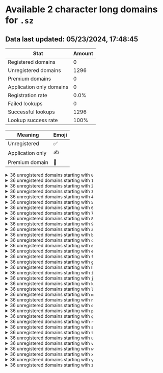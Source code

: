 # Available 2 character long domains for `.sz`

## Data last updated: 05/23/2024, 17:48:45

|Stat|Amount|
|--|--|
|Registered domains|0|
|Unregistered domains|1296|
|Premium domains|0|
|Application only domains|0|
|Registration rate|0.0%|
|Failed lookups|0|
|Successful lookups|1296|
|Lookup success rate|100%|


|Meaning|Emoji|
|--|--|
|Unregistered|:white_check_mark:|
|Application only|:writing_hand:|
|Premium domain|:gem:|

<details>
<summary>36 unregistered domains starting with <bold><code>0</code></bold></summary>

|Type|Domain|
|--|--|
|:white_check_mark:|`00.sz`|
|:white_check_mark:|`01.sz`|
|:white_check_mark:|`02.sz`|
|:white_check_mark:|`03.sz`|
|:white_check_mark:|`04.sz`|
|:white_check_mark:|`05.sz`|
|:white_check_mark:|`06.sz`|
|:white_check_mark:|`07.sz`|
|:white_check_mark:|`08.sz`|
|:white_check_mark:|`09.sz`|
|:white_check_mark:|`0a.sz`|
|:white_check_mark:|`0b.sz`|
|:white_check_mark:|`0c.sz`|
|:white_check_mark:|`0d.sz`|
|:white_check_mark:|`0e.sz`|
|:white_check_mark:|`0f.sz`|
|:white_check_mark:|`0g.sz`|
|:white_check_mark:|`0h.sz`|
|:white_check_mark:|`0i.sz`|
|:white_check_mark:|`0j.sz`|
|:white_check_mark:|`0k.sz`|
|:white_check_mark:|`0l.sz`|
|:white_check_mark:|`0m.sz`|
|:white_check_mark:|`0n.sz`|
|:white_check_mark:|`0o.sz`|
|:white_check_mark:|`0p.sz`|
|:white_check_mark:|`0q.sz`|
|:white_check_mark:|`0r.sz`|
|:white_check_mark:|`0s.sz`|
|:white_check_mark:|`0t.sz`|
|:white_check_mark:|`0u.sz`|
|:white_check_mark:|`0v.sz`|
|:white_check_mark:|`0w.sz`|
|:white_check_mark:|`0x.sz`|
|:white_check_mark:|`0y.sz`|
|:white_check_mark:|`0z.sz`|
</details>
<details>
<summary>36 unregistered domains starting with <bold><code>1</code></bold></summary>

|Type|Domain|
|--|--|
|:white_check_mark:|`10.sz`|
|:white_check_mark:|`11.sz`|
|:white_check_mark:|`12.sz`|
|:white_check_mark:|`13.sz`|
|:white_check_mark:|`14.sz`|
|:white_check_mark:|`15.sz`|
|:white_check_mark:|`16.sz`|
|:white_check_mark:|`17.sz`|
|:white_check_mark:|`18.sz`|
|:white_check_mark:|`19.sz`|
|:white_check_mark:|`1a.sz`|
|:white_check_mark:|`1b.sz`|
|:white_check_mark:|`1c.sz`|
|:white_check_mark:|`1d.sz`|
|:white_check_mark:|`1e.sz`|
|:white_check_mark:|`1f.sz`|
|:white_check_mark:|`1g.sz`|
|:white_check_mark:|`1h.sz`|
|:white_check_mark:|`1i.sz`|
|:white_check_mark:|`1j.sz`|
|:white_check_mark:|`1k.sz`|
|:white_check_mark:|`1l.sz`|
|:white_check_mark:|`1m.sz`|
|:white_check_mark:|`1n.sz`|
|:white_check_mark:|`1o.sz`|
|:white_check_mark:|`1p.sz`|
|:white_check_mark:|`1q.sz`|
|:white_check_mark:|`1r.sz`|
|:white_check_mark:|`1s.sz`|
|:white_check_mark:|`1t.sz`|
|:white_check_mark:|`1u.sz`|
|:white_check_mark:|`1v.sz`|
|:white_check_mark:|`1w.sz`|
|:white_check_mark:|`1x.sz`|
|:white_check_mark:|`1y.sz`|
|:white_check_mark:|`1z.sz`|
</details>
<details>
<summary>36 unregistered domains starting with <bold><code>2</code></bold></summary>

|Type|Domain|
|--|--|
|:white_check_mark:|`20.sz`|
|:white_check_mark:|`21.sz`|
|:white_check_mark:|`22.sz`|
|:white_check_mark:|`23.sz`|
|:white_check_mark:|`24.sz`|
|:white_check_mark:|`25.sz`|
|:white_check_mark:|`26.sz`|
|:white_check_mark:|`27.sz`|
|:white_check_mark:|`28.sz`|
|:white_check_mark:|`29.sz`|
|:white_check_mark:|`2a.sz`|
|:white_check_mark:|`2b.sz`|
|:white_check_mark:|`2c.sz`|
|:white_check_mark:|`2d.sz`|
|:white_check_mark:|`2e.sz`|
|:white_check_mark:|`2f.sz`|
|:white_check_mark:|`2g.sz`|
|:white_check_mark:|`2h.sz`|
|:white_check_mark:|`2i.sz`|
|:white_check_mark:|`2j.sz`|
|:white_check_mark:|`2k.sz`|
|:white_check_mark:|`2l.sz`|
|:white_check_mark:|`2m.sz`|
|:white_check_mark:|`2n.sz`|
|:white_check_mark:|`2o.sz`|
|:white_check_mark:|`2p.sz`|
|:white_check_mark:|`2q.sz`|
|:white_check_mark:|`2r.sz`|
|:white_check_mark:|`2s.sz`|
|:white_check_mark:|`2t.sz`|
|:white_check_mark:|`2u.sz`|
|:white_check_mark:|`2v.sz`|
|:white_check_mark:|`2w.sz`|
|:white_check_mark:|`2x.sz`|
|:white_check_mark:|`2y.sz`|
|:white_check_mark:|`2z.sz`|
</details>
<details>
<summary>36 unregistered domains starting with <bold><code>3</code></bold></summary>

|Type|Domain|
|--|--|
|:white_check_mark:|`30.sz`|
|:white_check_mark:|`31.sz`|
|:white_check_mark:|`32.sz`|
|:white_check_mark:|`33.sz`|
|:white_check_mark:|`34.sz`|
|:white_check_mark:|`35.sz`|
|:white_check_mark:|`36.sz`|
|:white_check_mark:|`37.sz`|
|:white_check_mark:|`38.sz`|
|:white_check_mark:|`39.sz`|
|:white_check_mark:|`3a.sz`|
|:white_check_mark:|`3b.sz`|
|:white_check_mark:|`3c.sz`|
|:white_check_mark:|`3d.sz`|
|:white_check_mark:|`3e.sz`|
|:white_check_mark:|`3f.sz`|
|:white_check_mark:|`3g.sz`|
|:white_check_mark:|`3h.sz`|
|:white_check_mark:|`3i.sz`|
|:white_check_mark:|`3j.sz`|
|:white_check_mark:|`3k.sz`|
|:white_check_mark:|`3l.sz`|
|:white_check_mark:|`3m.sz`|
|:white_check_mark:|`3n.sz`|
|:white_check_mark:|`3o.sz`|
|:white_check_mark:|`3p.sz`|
|:white_check_mark:|`3q.sz`|
|:white_check_mark:|`3r.sz`|
|:white_check_mark:|`3s.sz`|
|:white_check_mark:|`3t.sz`|
|:white_check_mark:|`3u.sz`|
|:white_check_mark:|`3v.sz`|
|:white_check_mark:|`3w.sz`|
|:white_check_mark:|`3x.sz`|
|:white_check_mark:|`3y.sz`|
|:white_check_mark:|`3z.sz`|
</details>
<details>
<summary>36 unregistered domains starting with <bold><code>4</code></bold></summary>

|Type|Domain|
|--|--|
|:white_check_mark:|`40.sz`|
|:white_check_mark:|`41.sz`|
|:white_check_mark:|`42.sz`|
|:white_check_mark:|`43.sz`|
|:white_check_mark:|`44.sz`|
|:white_check_mark:|`45.sz`|
|:white_check_mark:|`46.sz`|
|:white_check_mark:|`47.sz`|
|:white_check_mark:|`48.sz`|
|:white_check_mark:|`49.sz`|
|:white_check_mark:|`4a.sz`|
|:white_check_mark:|`4b.sz`|
|:white_check_mark:|`4c.sz`|
|:white_check_mark:|`4d.sz`|
|:white_check_mark:|`4e.sz`|
|:white_check_mark:|`4f.sz`|
|:white_check_mark:|`4g.sz`|
|:white_check_mark:|`4h.sz`|
|:white_check_mark:|`4i.sz`|
|:white_check_mark:|`4j.sz`|
|:white_check_mark:|`4k.sz`|
|:white_check_mark:|`4l.sz`|
|:white_check_mark:|`4m.sz`|
|:white_check_mark:|`4n.sz`|
|:white_check_mark:|`4o.sz`|
|:white_check_mark:|`4p.sz`|
|:white_check_mark:|`4q.sz`|
|:white_check_mark:|`4r.sz`|
|:white_check_mark:|`4s.sz`|
|:white_check_mark:|`4t.sz`|
|:white_check_mark:|`4u.sz`|
|:white_check_mark:|`4v.sz`|
|:white_check_mark:|`4w.sz`|
|:white_check_mark:|`4x.sz`|
|:white_check_mark:|`4y.sz`|
|:white_check_mark:|`4z.sz`|
</details>
<details>
<summary>36 unregistered domains starting with <bold><code>5</code></bold></summary>

|Type|Domain|
|--|--|
|:white_check_mark:|`50.sz`|
|:white_check_mark:|`51.sz`|
|:white_check_mark:|`52.sz`|
|:white_check_mark:|`53.sz`|
|:white_check_mark:|`54.sz`|
|:white_check_mark:|`55.sz`|
|:white_check_mark:|`56.sz`|
|:white_check_mark:|`57.sz`|
|:white_check_mark:|`58.sz`|
|:white_check_mark:|`59.sz`|
|:white_check_mark:|`5a.sz`|
|:white_check_mark:|`5b.sz`|
|:white_check_mark:|`5c.sz`|
|:white_check_mark:|`5d.sz`|
|:white_check_mark:|`5e.sz`|
|:white_check_mark:|`5f.sz`|
|:white_check_mark:|`5g.sz`|
|:white_check_mark:|`5h.sz`|
|:white_check_mark:|`5i.sz`|
|:white_check_mark:|`5j.sz`|
|:white_check_mark:|`5k.sz`|
|:white_check_mark:|`5l.sz`|
|:white_check_mark:|`5m.sz`|
|:white_check_mark:|`5n.sz`|
|:white_check_mark:|`5o.sz`|
|:white_check_mark:|`5p.sz`|
|:white_check_mark:|`5q.sz`|
|:white_check_mark:|`5r.sz`|
|:white_check_mark:|`5s.sz`|
|:white_check_mark:|`5t.sz`|
|:white_check_mark:|`5u.sz`|
|:white_check_mark:|`5v.sz`|
|:white_check_mark:|`5w.sz`|
|:white_check_mark:|`5x.sz`|
|:white_check_mark:|`5y.sz`|
|:white_check_mark:|`5z.sz`|
</details>
<details>
<summary>36 unregistered domains starting with <bold><code>6</code></bold></summary>

|Type|Domain|
|--|--|
|:white_check_mark:|`60.sz`|
|:white_check_mark:|`61.sz`|
|:white_check_mark:|`62.sz`|
|:white_check_mark:|`63.sz`|
|:white_check_mark:|`64.sz`|
|:white_check_mark:|`65.sz`|
|:white_check_mark:|`66.sz`|
|:white_check_mark:|`67.sz`|
|:white_check_mark:|`68.sz`|
|:white_check_mark:|`69.sz`|
|:white_check_mark:|`6a.sz`|
|:white_check_mark:|`6b.sz`|
|:white_check_mark:|`6c.sz`|
|:white_check_mark:|`6d.sz`|
|:white_check_mark:|`6e.sz`|
|:white_check_mark:|`6f.sz`|
|:white_check_mark:|`6g.sz`|
|:white_check_mark:|`6h.sz`|
|:white_check_mark:|`6i.sz`|
|:white_check_mark:|`6j.sz`|
|:white_check_mark:|`6k.sz`|
|:white_check_mark:|`6l.sz`|
|:white_check_mark:|`6m.sz`|
|:white_check_mark:|`6n.sz`|
|:white_check_mark:|`6o.sz`|
|:white_check_mark:|`6p.sz`|
|:white_check_mark:|`6q.sz`|
|:white_check_mark:|`6r.sz`|
|:white_check_mark:|`6s.sz`|
|:white_check_mark:|`6t.sz`|
|:white_check_mark:|`6u.sz`|
|:white_check_mark:|`6v.sz`|
|:white_check_mark:|`6w.sz`|
|:white_check_mark:|`6x.sz`|
|:white_check_mark:|`6y.sz`|
|:white_check_mark:|`6z.sz`|
</details>
<details>
<summary>36 unregistered domains starting with <bold><code>7</code></bold></summary>

|Type|Domain|
|--|--|
|:white_check_mark:|`70.sz`|
|:white_check_mark:|`71.sz`|
|:white_check_mark:|`72.sz`|
|:white_check_mark:|`73.sz`|
|:white_check_mark:|`74.sz`|
|:white_check_mark:|`75.sz`|
|:white_check_mark:|`76.sz`|
|:white_check_mark:|`77.sz`|
|:white_check_mark:|`78.sz`|
|:white_check_mark:|`79.sz`|
|:white_check_mark:|`7a.sz`|
|:white_check_mark:|`7b.sz`|
|:white_check_mark:|`7c.sz`|
|:white_check_mark:|`7d.sz`|
|:white_check_mark:|`7e.sz`|
|:white_check_mark:|`7f.sz`|
|:white_check_mark:|`7g.sz`|
|:white_check_mark:|`7h.sz`|
|:white_check_mark:|`7i.sz`|
|:white_check_mark:|`7j.sz`|
|:white_check_mark:|`7k.sz`|
|:white_check_mark:|`7l.sz`|
|:white_check_mark:|`7m.sz`|
|:white_check_mark:|`7n.sz`|
|:white_check_mark:|`7o.sz`|
|:white_check_mark:|`7p.sz`|
|:white_check_mark:|`7q.sz`|
|:white_check_mark:|`7r.sz`|
|:white_check_mark:|`7s.sz`|
|:white_check_mark:|`7t.sz`|
|:white_check_mark:|`7u.sz`|
|:white_check_mark:|`7v.sz`|
|:white_check_mark:|`7w.sz`|
|:white_check_mark:|`7x.sz`|
|:white_check_mark:|`7y.sz`|
|:white_check_mark:|`7z.sz`|
</details>
<details>
<summary>36 unregistered domains starting with <bold><code>8</code></bold></summary>

|Type|Domain|
|--|--|
|:white_check_mark:|`80.sz`|
|:white_check_mark:|`81.sz`|
|:white_check_mark:|`82.sz`|
|:white_check_mark:|`83.sz`|
|:white_check_mark:|`84.sz`|
|:white_check_mark:|`85.sz`|
|:white_check_mark:|`86.sz`|
|:white_check_mark:|`87.sz`|
|:white_check_mark:|`88.sz`|
|:white_check_mark:|`89.sz`|
|:white_check_mark:|`8a.sz`|
|:white_check_mark:|`8b.sz`|
|:white_check_mark:|`8c.sz`|
|:white_check_mark:|`8d.sz`|
|:white_check_mark:|`8e.sz`|
|:white_check_mark:|`8f.sz`|
|:white_check_mark:|`8g.sz`|
|:white_check_mark:|`8h.sz`|
|:white_check_mark:|`8i.sz`|
|:white_check_mark:|`8j.sz`|
|:white_check_mark:|`8k.sz`|
|:white_check_mark:|`8l.sz`|
|:white_check_mark:|`8m.sz`|
|:white_check_mark:|`8n.sz`|
|:white_check_mark:|`8o.sz`|
|:white_check_mark:|`8p.sz`|
|:white_check_mark:|`8q.sz`|
|:white_check_mark:|`8r.sz`|
|:white_check_mark:|`8s.sz`|
|:white_check_mark:|`8t.sz`|
|:white_check_mark:|`8u.sz`|
|:white_check_mark:|`8v.sz`|
|:white_check_mark:|`8w.sz`|
|:white_check_mark:|`8x.sz`|
|:white_check_mark:|`8y.sz`|
|:white_check_mark:|`8z.sz`|
</details>
<details>
<summary>36 unregistered domains starting with <bold><code>9</code></bold></summary>

|Type|Domain|
|--|--|
|:white_check_mark:|`90.sz`|
|:white_check_mark:|`91.sz`|
|:white_check_mark:|`92.sz`|
|:white_check_mark:|`93.sz`|
|:white_check_mark:|`94.sz`|
|:white_check_mark:|`95.sz`|
|:white_check_mark:|`96.sz`|
|:white_check_mark:|`97.sz`|
|:white_check_mark:|`98.sz`|
|:white_check_mark:|`99.sz`|
|:white_check_mark:|`9a.sz`|
|:white_check_mark:|`9b.sz`|
|:white_check_mark:|`9c.sz`|
|:white_check_mark:|`9d.sz`|
|:white_check_mark:|`9e.sz`|
|:white_check_mark:|`9f.sz`|
|:white_check_mark:|`9g.sz`|
|:white_check_mark:|`9h.sz`|
|:white_check_mark:|`9i.sz`|
|:white_check_mark:|`9j.sz`|
|:white_check_mark:|`9k.sz`|
|:white_check_mark:|`9l.sz`|
|:white_check_mark:|`9m.sz`|
|:white_check_mark:|`9n.sz`|
|:white_check_mark:|`9o.sz`|
|:white_check_mark:|`9p.sz`|
|:white_check_mark:|`9q.sz`|
|:white_check_mark:|`9r.sz`|
|:white_check_mark:|`9s.sz`|
|:white_check_mark:|`9t.sz`|
|:white_check_mark:|`9u.sz`|
|:white_check_mark:|`9v.sz`|
|:white_check_mark:|`9w.sz`|
|:white_check_mark:|`9x.sz`|
|:white_check_mark:|`9y.sz`|
|:white_check_mark:|`9z.sz`|
</details>
<details>
<summary>36 unregistered domains starting with <bold><code>a</code></bold></summary>

|Type|Domain|
|--|--|
|:white_check_mark:|`a0.sz`|
|:white_check_mark:|`a1.sz`|
|:white_check_mark:|`a2.sz`|
|:white_check_mark:|`a3.sz`|
|:white_check_mark:|`a4.sz`|
|:white_check_mark:|`a5.sz`|
|:white_check_mark:|`a6.sz`|
|:white_check_mark:|`a7.sz`|
|:white_check_mark:|`a8.sz`|
|:white_check_mark:|`a9.sz`|
|:white_check_mark:|`aa.sz`|
|:white_check_mark:|`ab.sz`|
|:white_check_mark:|`ac.sz`|
|:white_check_mark:|`ad.sz`|
|:white_check_mark:|`ae.sz`|
|:white_check_mark:|`af.sz`|
|:white_check_mark:|`ag.sz`|
|:white_check_mark:|`ah.sz`|
|:white_check_mark:|`ai.sz`|
|:white_check_mark:|`aj.sz`|
|:white_check_mark:|`ak.sz`|
|:white_check_mark:|`al.sz`|
|:white_check_mark:|`am.sz`|
|:white_check_mark:|`an.sz`|
|:white_check_mark:|`ao.sz`|
|:white_check_mark:|`ap.sz`|
|:white_check_mark:|`aq.sz`|
|:white_check_mark:|`ar.sz`|
|:white_check_mark:|`as.sz`|
|:white_check_mark:|`at.sz`|
|:white_check_mark:|`au.sz`|
|:white_check_mark:|`av.sz`|
|:white_check_mark:|`aw.sz`|
|:white_check_mark:|`ax.sz`|
|:white_check_mark:|`ay.sz`|
|:white_check_mark:|`az.sz`|
</details>
<details>
<summary>36 unregistered domains starting with <bold><code>b</code></bold></summary>

|Type|Domain|
|--|--|
|:white_check_mark:|`b0.sz`|
|:white_check_mark:|`b1.sz`|
|:white_check_mark:|`b2.sz`|
|:white_check_mark:|`b3.sz`|
|:white_check_mark:|`b4.sz`|
|:white_check_mark:|`b5.sz`|
|:white_check_mark:|`b6.sz`|
|:white_check_mark:|`b7.sz`|
|:white_check_mark:|`b8.sz`|
|:white_check_mark:|`b9.sz`|
|:white_check_mark:|`ba.sz`|
|:white_check_mark:|`bb.sz`|
|:white_check_mark:|`bc.sz`|
|:white_check_mark:|`bd.sz`|
|:white_check_mark:|`be.sz`|
|:white_check_mark:|`bf.sz`|
|:white_check_mark:|`bg.sz`|
|:white_check_mark:|`bh.sz`|
|:white_check_mark:|`bi.sz`|
|:white_check_mark:|`bj.sz`|
|:white_check_mark:|`bk.sz`|
|:white_check_mark:|`bl.sz`|
|:white_check_mark:|`bm.sz`|
|:white_check_mark:|`bn.sz`|
|:white_check_mark:|`bo.sz`|
|:white_check_mark:|`bp.sz`|
|:white_check_mark:|`bq.sz`|
|:white_check_mark:|`br.sz`|
|:white_check_mark:|`bs.sz`|
|:white_check_mark:|`bt.sz`|
|:white_check_mark:|`bu.sz`|
|:white_check_mark:|`bv.sz`|
|:white_check_mark:|`bw.sz`|
|:white_check_mark:|`bx.sz`|
|:white_check_mark:|`by.sz`|
|:white_check_mark:|`bz.sz`|
</details>
<details>
<summary>36 unregistered domains starting with <bold><code>c</code></bold></summary>

|Type|Domain|
|--|--|
|:white_check_mark:|`c0.sz`|
|:white_check_mark:|`c1.sz`|
|:white_check_mark:|`c2.sz`|
|:white_check_mark:|`c3.sz`|
|:white_check_mark:|`c4.sz`|
|:white_check_mark:|`c5.sz`|
|:white_check_mark:|`c6.sz`|
|:white_check_mark:|`c7.sz`|
|:white_check_mark:|`c8.sz`|
|:white_check_mark:|`c9.sz`|
|:white_check_mark:|`ca.sz`|
|:white_check_mark:|`cb.sz`|
|:white_check_mark:|`cc.sz`|
|:white_check_mark:|`cd.sz`|
|:white_check_mark:|`ce.sz`|
|:white_check_mark:|`cf.sz`|
|:white_check_mark:|`cg.sz`|
|:white_check_mark:|`ch.sz`|
|:white_check_mark:|`ci.sz`|
|:white_check_mark:|`cj.sz`|
|:white_check_mark:|`ck.sz`|
|:white_check_mark:|`cl.sz`|
|:white_check_mark:|`cm.sz`|
|:white_check_mark:|`cn.sz`|
|:white_check_mark:|`co.sz`|
|:white_check_mark:|`cp.sz`|
|:white_check_mark:|`cq.sz`|
|:white_check_mark:|`cr.sz`|
|:white_check_mark:|`cs.sz`|
|:white_check_mark:|`ct.sz`|
|:white_check_mark:|`cu.sz`|
|:white_check_mark:|`cv.sz`|
|:white_check_mark:|`cw.sz`|
|:white_check_mark:|`cx.sz`|
|:white_check_mark:|`cy.sz`|
|:white_check_mark:|`cz.sz`|
</details>
<details>
<summary>36 unregistered domains starting with <bold><code>d</code></bold></summary>

|Type|Domain|
|--|--|
|:white_check_mark:|`d0.sz`|
|:white_check_mark:|`d1.sz`|
|:white_check_mark:|`d2.sz`|
|:white_check_mark:|`d3.sz`|
|:white_check_mark:|`d4.sz`|
|:white_check_mark:|`d5.sz`|
|:white_check_mark:|`d6.sz`|
|:white_check_mark:|`d7.sz`|
|:white_check_mark:|`d8.sz`|
|:white_check_mark:|`d9.sz`|
|:white_check_mark:|`da.sz`|
|:white_check_mark:|`db.sz`|
|:white_check_mark:|`dc.sz`|
|:white_check_mark:|`dd.sz`|
|:white_check_mark:|`de.sz`|
|:white_check_mark:|`df.sz`|
|:white_check_mark:|`dg.sz`|
|:white_check_mark:|`dh.sz`|
|:white_check_mark:|`di.sz`|
|:white_check_mark:|`dj.sz`|
|:white_check_mark:|`dk.sz`|
|:white_check_mark:|`dl.sz`|
|:white_check_mark:|`dm.sz`|
|:white_check_mark:|`dn.sz`|
|:white_check_mark:|`do.sz`|
|:white_check_mark:|`dp.sz`|
|:white_check_mark:|`dq.sz`|
|:white_check_mark:|`dr.sz`|
|:white_check_mark:|`ds.sz`|
|:white_check_mark:|`dt.sz`|
|:white_check_mark:|`du.sz`|
|:white_check_mark:|`dv.sz`|
|:white_check_mark:|`dw.sz`|
|:white_check_mark:|`dx.sz`|
|:white_check_mark:|`dy.sz`|
|:white_check_mark:|`dz.sz`|
</details>
<details>
<summary>36 unregistered domains starting with <bold><code>e</code></bold></summary>

|Type|Domain|
|--|--|
|:white_check_mark:|`e0.sz`|
|:white_check_mark:|`e1.sz`|
|:white_check_mark:|`e2.sz`|
|:white_check_mark:|`e3.sz`|
|:white_check_mark:|`e4.sz`|
|:white_check_mark:|`e5.sz`|
|:white_check_mark:|`e6.sz`|
|:white_check_mark:|`e7.sz`|
|:white_check_mark:|`e8.sz`|
|:white_check_mark:|`e9.sz`|
|:white_check_mark:|`ea.sz`|
|:white_check_mark:|`eb.sz`|
|:white_check_mark:|`ec.sz`|
|:white_check_mark:|`ed.sz`|
|:white_check_mark:|`ee.sz`|
|:white_check_mark:|`ef.sz`|
|:white_check_mark:|`eg.sz`|
|:white_check_mark:|`eh.sz`|
|:white_check_mark:|`ei.sz`|
|:white_check_mark:|`ej.sz`|
|:white_check_mark:|`ek.sz`|
|:white_check_mark:|`el.sz`|
|:white_check_mark:|`em.sz`|
|:white_check_mark:|`en.sz`|
|:white_check_mark:|`eo.sz`|
|:white_check_mark:|`ep.sz`|
|:white_check_mark:|`eq.sz`|
|:white_check_mark:|`er.sz`|
|:white_check_mark:|`es.sz`|
|:white_check_mark:|`et.sz`|
|:white_check_mark:|`eu.sz`|
|:white_check_mark:|`ev.sz`|
|:white_check_mark:|`ew.sz`|
|:white_check_mark:|`ex.sz`|
|:white_check_mark:|`ey.sz`|
|:white_check_mark:|`ez.sz`|
</details>
<details>
<summary>36 unregistered domains starting with <bold><code>f</code></bold></summary>

|Type|Domain|
|--|--|
|:white_check_mark:|`f0.sz`|
|:white_check_mark:|`f1.sz`|
|:white_check_mark:|`f2.sz`|
|:white_check_mark:|`f3.sz`|
|:white_check_mark:|`f4.sz`|
|:white_check_mark:|`f5.sz`|
|:white_check_mark:|`f6.sz`|
|:white_check_mark:|`f7.sz`|
|:white_check_mark:|`f8.sz`|
|:white_check_mark:|`f9.sz`|
|:white_check_mark:|`fa.sz`|
|:white_check_mark:|`fb.sz`|
|:white_check_mark:|`fc.sz`|
|:white_check_mark:|`fd.sz`|
|:white_check_mark:|`fe.sz`|
|:white_check_mark:|`ff.sz`|
|:white_check_mark:|`fg.sz`|
|:white_check_mark:|`fh.sz`|
|:white_check_mark:|`fi.sz`|
|:white_check_mark:|`fj.sz`|
|:white_check_mark:|`fk.sz`|
|:white_check_mark:|`fl.sz`|
|:white_check_mark:|`fm.sz`|
|:white_check_mark:|`fn.sz`|
|:white_check_mark:|`fo.sz`|
|:white_check_mark:|`fp.sz`|
|:white_check_mark:|`fq.sz`|
|:white_check_mark:|`fr.sz`|
|:white_check_mark:|`fs.sz`|
|:white_check_mark:|`ft.sz`|
|:white_check_mark:|`fu.sz`|
|:white_check_mark:|`fv.sz`|
|:white_check_mark:|`fw.sz`|
|:white_check_mark:|`fx.sz`|
|:white_check_mark:|`fy.sz`|
|:white_check_mark:|`fz.sz`|
</details>
<details>
<summary>36 unregistered domains starting with <bold><code>g</code></bold></summary>

|Type|Domain|
|--|--|
|:white_check_mark:|`g0.sz`|
|:white_check_mark:|`g1.sz`|
|:white_check_mark:|`g2.sz`|
|:white_check_mark:|`g3.sz`|
|:white_check_mark:|`g4.sz`|
|:white_check_mark:|`g5.sz`|
|:white_check_mark:|`g6.sz`|
|:white_check_mark:|`g7.sz`|
|:white_check_mark:|`g8.sz`|
|:white_check_mark:|`g9.sz`|
|:white_check_mark:|`ga.sz`|
|:white_check_mark:|`gb.sz`|
|:white_check_mark:|`gc.sz`|
|:white_check_mark:|`gd.sz`|
|:white_check_mark:|`ge.sz`|
|:white_check_mark:|`gf.sz`|
|:white_check_mark:|`gg.sz`|
|:white_check_mark:|`gh.sz`|
|:white_check_mark:|`gi.sz`|
|:white_check_mark:|`gj.sz`|
|:white_check_mark:|`gk.sz`|
|:white_check_mark:|`gl.sz`|
|:white_check_mark:|`gm.sz`|
|:white_check_mark:|`gn.sz`|
|:white_check_mark:|`go.sz`|
|:white_check_mark:|`gp.sz`|
|:white_check_mark:|`gq.sz`|
|:white_check_mark:|`gr.sz`|
|:white_check_mark:|`gs.sz`|
|:white_check_mark:|`gt.sz`|
|:white_check_mark:|`gu.sz`|
|:white_check_mark:|`gv.sz`|
|:white_check_mark:|`gw.sz`|
|:white_check_mark:|`gx.sz`|
|:white_check_mark:|`gy.sz`|
|:white_check_mark:|`gz.sz`|
</details>
<details>
<summary>36 unregistered domains starting with <bold><code>h</code></bold></summary>

|Type|Domain|
|--|--|
|:white_check_mark:|`h0.sz`|
|:white_check_mark:|`h1.sz`|
|:white_check_mark:|`h2.sz`|
|:white_check_mark:|`h3.sz`|
|:white_check_mark:|`h4.sz`|
|:white_check_mark:|`h5.sz`|
|:white_check_mark:|`h6.sz`|
|:white_check_mark:|`h7.sz`|
|:white_check_mark:|`h8.sz`|
|:white_check_mark:|`h9.sz`|
|:white_check_mark:|`ha.sz`|
|:white_check_mark:|`hb.sz`|
|:white_check_mark:|`hc.sz`|
|:white_check_mark:|`hd.sz`|
|:white_check_mark:|`he.sz`|
|:white_check_mark:|`hf.sz`|
|:white_check_mark:|`hg.sz`|
|:white_check_mark:|`hh.sz`|
|:white_check_mark:|`hi.sz`|
|:white_check_mark:|`hj.sz`|
|:white_check_mark:|`hk.sz`|
|:white_check_mark:|`hl.sz`|
|:white_check_mark:|`hm.sz`|
|:white_check_mark:|`hn.sz`|
|:white_check_mark:|`ho.sz`|
|:white_check_mark:|`hp.sz`|
|:white_check_mark:|`hq.sz`|
|:white_check_mark:|`hr.sz`|
|:white_check_mark:|`hs.sz`|
|:white_check_mark:|`ht.sz`|
|:white_check_mark:|`hu.sz`|
|:white_check_mark:|`hv.sz`|
|:white_check_mark:|`hw.sz`|
|:white_check_mark:|`hx.sz`|
|:white_check_mark:|`hy.sz`|
|:white_check_mark:|`hz.sz`|
</details>
<details>
<summary>36 unregistered domains starting with <bold><code>i</code></bold></summary>

|Type|Domain|
|--|--|
|:white_check_mark:|`i0.sz`|
|:white_check_mark:|`i1.sz`|
|:white_check_mark:|`i2.sz`|
|:white_check_mark:|`i3.sz`|
|:white_check_mark:|`i4.sz`|
|:white_check_mark:|`i5.sz`|
|:white_check_mark:|`i6.sz`|
|:white_check_mark:|`i7.sz`|
|:white_check_mark:|`i8.sz`|
|:white_check_mark:|`i9.sz`|
|:white_check_mark:|`ia.sz`|
|:white_check_mark:|`ib.sz`|
|:white_check_mark:|`ic.sz`|
|:white_check_mark:|`id.sz`|
|:white_check_mark:|`ie.sz`|
|:white_check_mark:|`if.sz`|
|:white_check_mark:|`ig.sz`|
|:white_check_mark:|`ih.sz`|
|:white_check_mark:|`ii.sz`|
|:white_check_mark:|`ij.sz`|
|:white_check_mark:|`ik.sz`|
|:white_check_mark:|`il.sz`|
|:white_check_mark:|`im.sz`|
|:white_check_mark:|`in.sz`|
|:white_check_mark:|`io.sz`|
|:white_check_mark:|`ip.sz`|
|:white_check_mark:|`iq.sz`|
|:white_check_mark:|`ir.sz`|
|:white_check_mark:|`is.sz`|
|:white_check_mark:|`it.sz`|
|:white_check_mark:|`iu.sz`|
|:white_check_mark:|`iv.sz`|
|:white_check_mark:|`iw.sz`|
|:white_check_mark:|`ix.sz`|
|:white_check_mark:|`iy.sz`|
|:white_check_mark:|`iz.sz`|
</details>
<details>
<summary>36 unregistered domains starting with <bold><code>j</code></bold></summary>

|Type|Domain|
|--|--|
|:white_check_mark:|`j0.sz`|
|:white_check_mark:|`j1.sz`|
|:white_check_mark:|`j2.sz`|
|:white_check_mark:|`j3.sz`|
|:white_check_mark:|`j4.sz`|
|:white_check_mark:|`j5.sz`|
|:white_check_mark:|`j6.sz`|
|:white_check_mark:|`j7.sz`|
|:white_check_mark:|`j8.sz`|
|:white_check_mark:|`j9.sz`|
|:white_check_mark:|`ja.sz`|
|:white_check_mark:|`jb.sz`|
|:white_check_mark:|`jc.sz`|
|:white_check_mark:|`jd.sz`|
|:white_check_mark:|`je.sz`|
|:white_check_mark:|`jf.sz`|
|:white_check_mark:|`jg.sz`|
|:white_check_mark:|`jh.sz`|
|:white_check_mark:|`ji.sz`|
|:white_check_mark:|`jj.sz`|
|:white_check_mark:|`jk.sz`|
|:white_check_mark:|`jl.sz`|
|:white_check_mark:|`jm.sz`|
|:white_check_mark:|`jn.sz`|
|:white_check_mark:|`jo.sz`|
|:white_check_mark:|`jp.sz`|
|:white_check_mark:|`jq.sz`|
|:white_check_mark:|`jr.sz`|
|:white_check_mark:|`js.sz`|
|:white_check_mark:|`jt.sz`|
|:white_check_mark:|`ju.sz`|
|:white_check_mark:|`jv.sz`|
|:white_check_mark:|`jw.sz`|
|:white_check_mark:|`jx.sz`|
|:white_check_mark:|`jy.sz`|
|:white_check_mark:|`jz.sz`|
</details>
<details>
<summary>36 unregistered domains starting with <bold><code>k</code></bold></summary>

|Type|Domain|
|--|--|
|:white_check_mark:|`k0.sz`|
|:white_check_mark:|`k1.sz`|
|:white_check_mark:|`k2.sz`|
|:white_check_mark:|`k3.sz`|
|:white_check_mark:|`k4.sz`|
|:white_check_mark:|`k5.sz`|
|:white_check_mark:|`k6.sz`|
|:white_check_mark:|`k7.sz`|
|:white_check_mark:|`k8.sz`|
|:white_check_mark:|`k9.sz`|
|:white_check_mark:|`ka.sz`|
|:white_check_mark:|`kb.sz`|
|:white_check_mark:|`kc.sz`|
|:white_check_mark:|`kd.sz`|
|:white_check_mark:|`ke.sz`|
|:white_check_mark:|`kf.sz`|
|:white_check_mark:|`kg.sz`|
|:white_check_mark:|`kh.sz`|
|:white_check_mark:|`ki.sz`|
|:white_check_mark:|`kj.sz`|
|:white_check_mark:|`kk.sz`|
|:white_check_mark:|`kl.sz`|
|:white_check_mark:|`km.sz`|
|:white_check_mark:|`kn.sz`|
|:white_check_mark:|`ko.sz`|
|:white_check_mark:|`kp.sz`|
|:white_check_mark:|`kq.sz`|
|:white_check_mark:|`kr.sz`|
|:white_check_mark:|`ks.sz`|
|:white_check_mark:|`kt.sz`|
|:white_check_mark:|`ku.sz`|
|:white_check_mark:|`kv.sz`|
|:white_check_mark:|`kw.sz`|
|:white_check_mark:|`kx.sz`|
|:white_check_mark:|`ky.sz`|
|:white_check_mark:|`kz.sz`|
</details>
<details>
<summary>36 unregistered domains starting with <bold><code>l</code></bold></summary>

|Type|Domain|
|--|--|
|:white_check_mark:|`l0.sz`|
|:white_check_mark:|`l1.sz`|
|:white_check_mark:|`l2.sz`|
|:white_check_mark:|`l3.sz`|
|:white_check_mark:|`l4.sz`|
|:white_check_mark:|`l5.sz`|
|:white_check_mark:|`l6.sz`|
|:white_check_mark:|`l7.sz`|
|:white_check_mark:|`l8.sz`|
|:white_check_mark:|`l9.sz`|
|:white_check_mark:|`la.sz`|
|:white_check_mark:|`lb.sz`|
|:white_check_mark:|`lc.sz`|
|:white_check_mark:|`ld.sz`|
|:white_check_mark:|`le.sz`|
|:white_check_mark:|`lf.sz`|
|:white_check_mark:|`lg.sz`|
|:white_check_mark:|`lh.sz`|
|:white_check_mark:|`li.sz`|
|:white_check_mark:|`lj.sz`|
|:white_check_mark:|`lk.sz`|
|:white_check_mark:|`ll.sz`|
|:white_check_mark:|`lm.sz`|
|:white_check_mark:|`ln.sz`|
|:white_check_mark:|`lo.sz`|
|:white_check_mark:|`lp.sz`|
|:white_check_mark:|`lq.sz`|
|:white_check_mark:|`lr.sz`|
|:white_check_mark:|`ls.sz`|
|:white_check_mark:|`lt.sz`|
|:white_check_mark:|`lu.sz`|
|:white_check_mark:|`lv.sz`|
|:white_check_mark:|`lw.sz`|
|:white_check_mark:|`lx.sz`|
|:white_check_mark:|`ly.sz`|
|:white_check_mark:|`lz.sz`|
</details>
<details>
<summary>36 unregistered domains starting with <bold><code>m</code></bold></summary>

|Type|Domain|
|--|--|
|:white_check_mark:|`m0.sz`|
|:white_check_mark:|`m1.sz`|
|:white_check_mark:|`m2.sz`|
|:white_check_mark:|`m3.sz`|
|:white_check_mark:|`m4.sz`|
|:white_check_mark:|`m5.sz`|
|:white_check_mark:|`m6.sz`|
|:white_check_mark:|`m7.sz`|
|:white_check_mark:|`m8.sz`|
|:white_check_mark:|`m9.sz`|
|:white_check_mark:|`ma.sz`|
|:white_check_mark:|`mb.sz`|
|:white_check_mark:|`mc.sz`|
|:white_check_mark:|`md.sz`|
|:white_check_mark:|`me.sz`|
|:white_check_mark:|`mf.sz`|
|:white_check_mark:|`mg.sz`|
|:white_check_mark:|`mh.sz`|
|:white_check_mark:|`mi.sz`|
|:white_check_mark:|`mj.sz`|
|:white_check_mark:|`mk.sz`|
|:white_check_mark:|`ml.sz`|
|:white_check_mark:|`mm.sz`|
|:white_check_mark:|`mn.sz`|
|:white_check_mark:|`mo.sz`|
|:white_check_mark:|`mp.sz`|
|:white_check_mark:|`mq.sz`|
|:white_check_mark:|`mr.sz`|
|:white_check_mark:|`ms.sz`|
|:white_check_mark:|`mt.sz`|
|:white_check_mark:|`mu.sz`|
|:white_check_mark:|`mv.sz`|
|:white_check_mark:|`mw.sz`|
|:white_check_mark:|`mx.sz`|
|:white_check_mark:|`my.sz`|
|:white_check_mark:|`mz.sz`|
</details>
<details>
<summary>36 unregistered domains starting with <bold><code>n</code></bold></summary>

|Type|Domain|
|--|--|
|:white_check_mark:|`n0.sz`|
|:white_check_mark:|`n1.sz`|
|:white_check_mark:|`n2.sz`|
|:white_check_mark:|`n3.sz`|
|:white_check_mark:|`n4.sz`|
|:white_check_mark:|`n5.sz`|
|:white_check_mark:|`n6.sz`|
|:white_check_mark:|`n7.sz`|
|:white_check_mark:|`n8.sz`|
|:white_check_mark:|`n9.sz`|
|:white_check_mark:|`na.sz`|
|:white_check_mark:|`nb.sz`|
|:white_check_mark:|`nc.sz`|
|:white_check_mark:|`nd.sz`|
|:white_check_mark:|`ne.sz`|
|:white_check_mark:|`nf.sz`|
|:white_check_mark:|`ng.sz`|
|:white_check_mark:|`nh.sz`|
|:white_check_mark:|`ni.sz`|
|:white_check_mark:|`nj.sz`|
|:white_check_mark:|`nk.sz`|
|:white_check_mark:|`nl.sz`|
|:white_check_mark:|`nm.sz`|
|:white_check_mark:|`nn.sz`|
|:white_check_mark:|`no.sz`|
|:white_check_mark:|`np.sz`|
|:white_check_mark:|`nq.sz`|
|:white_check_mark:|`nr.sz`|
|:white_check_mark:|`ns.sz`|
|:white_check_mark:|`nt.sz`|
|:white_check_mark:|`nu.sz`|
|:white_check_mark:|`nv.sz`|
|:white_check_mark:|`nw.sz`|
|:white_check_mark:|`nx.sz`|
|:white_check_mark:|`ny.sz`|
|:white_check_mark:|`nz.sz`|
</details>
<details>
<summary>36 unregistered domains starting with <bold><code>o</code></bold></summary>

|Type|Domain|
|--|--|
|:white_check_mark:|`o0.sz`|
|:white_check_mark:|`o1.sz`|
|:white_check_mark:|`o2.sz`|
|:white_check_mark:|`o3.sz`|
|:white_check_mark:|`o4.sz`|
|:white_check_mark:|`o5.sz`|
|:white_check_mark:|`o6.sz`|
|:white_check_mark:|`o7.sz`|
|:white_check_mark:|`o8.sz`|
|:white_check_mark:|`o9.sz`|
|:white_check_mark:|`oa.sz`|
|:white_check_mark:|`ob.sz`|
|:white_check_mark:|`oc.sz`|
|:white_check_mark:|`od.sz`|
|:white_check_mark:|`oe.sz`|
|:white_check_mark:|`of.sz`|
|:white_check_mark:|`og.sz`|
|:white_check_mark:|`oh.sz`|
|:white_check_mark:|`oi.sz`|
|:white_check_mark:|`oj.sz`|
|:white_check_mark:|`ok.sz`|
|:white_check_mark:|`ol.sz`|
|:white_check_mark:|`om.sz`|
|:white_check_mark:|`on.sz`|
|:white_check_mark:|`oo.sz`|
|:white_check_mark:|`op.sz`|
|:white_check_mark:|`oq.sz`|
|:white_check_mark:|`or.sz`|
|:white_check_mark:|`os.sz`|
|:white_check_mark:|`ot.sz`|
|:white_check_mark:|`ou.sz`|
|:white_check_mark:|`ov.sz`|
|:white_check_mark:|`ow.sz`|
|:white_check_mark:|`ox.sz`|
|:white_check_mark:|`oy.sz`|
|:white_check_mark:|`oz.sz`|
</details>
<details>
<summary>36 unregistered domains starting with <bold><code>p</code></bold></summary>

|Type|Domain|
|--|--|
|:white_check_mark:|`p0.sz`|
|:white_check_mark:|`p1.sz`|
|:white_check_mark:|`p2.sz`|
|:white_check_mark:|`p3.sz`|
|:white_check_mark:|`p4.sz`|
|:white_check_mark:|`p5.sz`|
|:white_check_mark:|`p6.sz`|
|:white_check_mark:|`p7.sz`|
|:white_check_mark:|`p8.sz`|
|:white_check_mark:|`p9.sz`|
|:white_check_mark:|`pa.sz`|
|:white_check_mark:|`pb.sz`|
|:white_check_mark:|`pc.sz`|
|:white_check_mark:|`pd.sz`|
|:white_check_mark:|`pe.sz`|
|:white_check_mark:|`pf.sz`|
|:white_check_mark:|`pg.sz`|
|:white_check_mark:|`ph.sz`|
|:white_check_mark:|`pi.sz`|
|:white_check_mark:|`pj.sz`|
|:white_check_mark:|`pk.sz`|
|:white_check_mark:|`pl.sz`|
|:white_check_mark:|`pm.sz`|
|:white_check_mark:|`pn.sz`|
|:white_check_mark:|`po.sz`|
|:white_check_mark:|`pp.sz`|
|:white_check_mark:|`pq.sz`|
|:white_check_mark:|`pr.sz`|
|:white_check_mark:|`ps.sz`|
|:white_check_mark:|`pt.sz`|
|:white_check_mark:|`pu.sz`|
|:white_check_mark:|`pv.sz`|
|:white_check_mark:|`pw.sz`|
|:white_check_mark:|`px.sz`|
|:white_check_mark:|`py.sz`|
|:white_check_mark:|`pz.sz`|
</details>
<details>
<summary>36 unregistered domains starting with <bold><code>q</code></bold></summary>

|Type|Domain|
|--|--|
|:white_check_mark:|`q0.sz`|
|:white_check_mark:|`q1.sz`|
|:white_check_mark:|`q2.sz`|
|:white_check_mark:|`q3.sz`|
|:white_check_mark:|`q4.sz`|
|:white_check_mark:|`q5.sz`|
|:white_check_mark:|`q6.sz`|
|:white_check_mark:|`q7.sz`|
|:white_check_mark:|`q8.sz`|
|:white_check_mark:|`q9.sz`|
|:white_check_mark:|`qa.sz`|
|:white_check_mark:|`qb.sz`|
|:white_check_mark:|`qc.sz`|
|:white_check_mark:|`qd.sz`|
|:white_check_mark:|`qe.sz`|
|:white_check_mark:|`qf.sz`|
|:white_check_mark:|`qg.sz`|
|:white_check_mark:|`qh.sz`|
|:white_check_mark:|`qi.sz`|
|:white_check_mark:|`qj.sz`|
|:white_check_mark:|`qk.sz`|
|:white_check_mark:|`ql.sz`|
|:white_check_mark:|`qm.sz`|
|:white_check_mark:|`qn.sz`|
|:white_check_mark:|`qo.sz`|
|:white_check_mark:|`qp.sz`|
|:white_check_mark:|`qq.sz`|
|:white_check_mark:|`qr.sz`|
|:white_check_mark:|`qs.sz`|
|:white_check_mark:|`qt.sz`|
|:white_check_mark:|`qu.sz`|
|:white_check_mark:|`qv.sz`|
|:white_check_mark:|`qw.sz`|
|:white_check_mark:|`qx.sz`|
|:white_check_mark:|`qy.sz`|
|:white_check_mark:|`qz.sz`|
</details>
<details>
<summary>36 unregistered domains starting with <bold><code>r</code></bold></summary>

|Type|Domain|
|--|--|
|:white_check_mark:|`r0.sz`|
|:white_check_mark:|`r1.sz`|
|:white_check_mark:|`r2.sz`|
|:white_check_mark:|`r3.sz`|
|:white_check_mark:|`r4.sz`|
|:white_check_mark:|`r5.sz`|
|:white_check_mark:|`r6.sz`|
|:white_check_mark:|`r7.sz`|
|:white_check_mark:|`r8.sz`|
|:white_check_mark:|`r9.sz`|
|:white_check_mark:|`ra.sz`|
|:white_check_mark:|`rb.sz`|
|:white_check_mark:|`rc.sz`|
|:white_check_mark:|`rd.sz`|
|:white_check_mark:|`re.sz`|
|:white_check_mark:|`rf.sz`|
|:white_check_mark:|`rg.sz`|
|:white_check_mark:|`rh.sz`|
|:white_check_mark:|`ri.sz`|
|:white_check_mark:|`rj.sz`|
|:white_check_mark:|`rk.sz`|
|:white_check_mark:|`rl.sz`|
|:white_check_mark:|`rm.sz`|
|:white_check_mark:|`rn.sz`|
|:white_check_mark:|`ro.sz`|
|:white_check_mark:|`rp.sz`|
|:white_check_mark:|`rq.sz`|
|:white_check_mark:|`rr.sz`|
|:white_check_mark:|`rs.sz`|
|:white_check_mark:|`rt.sz`|
|:white_check_mark:|`ru.sz`|
|:white_check_mark:|`rv.sz`|
|:white_check_mark:|`rw.sz`|
|:white_check_mark:|`rx.sz`|
|:white_check_mark:|`ry.sz`|
|:white_check_mark:|`rz.sz`|
</details>
<details>
<summary>36 unregistered domains starting with <bold><code>s</code></bold></summary>

|Type|Domain|
|--|--|
|:white_check_mark:|`s0.sz`|
|:white_check_mark:|`s1.sz`|
|:white_check_mark:|`s2.sz`|
|:white_check_mark:|`s3.sz`|
|:white_check_mark:|`s4.sz`|
|:white_check_mark:|`s5.sz`|
|:white_check_mark:|`s6.sz`|
|:white_check_mark:|`s7.sz`|
|:white_check_mark:|`s8.sz`|
|:white_check_mark:|`s9.sz`|
|:white_check_mark:|`sa.sz`|
|:white_check_mark:|`sb.sz`|
|:white_check_mark:|`sc.sz`|
|:white_check_mark:|`sd.sz`|
|:white_check_mark:|`se.sz`|
|:white_check_mark:|`sf.sz`|
|:white_check_mark:|`sg.sz`|
|:white_check_mark:|`sh.sz`|
|:white_check_mark:|`si.sz`|
|:white_check_mark:|`sj.sz`|
|:white_check_mark:|`sk.sz`|
|:white_check_mark:|`sl.sz`|
|:white_check_mark:|`sm.sz`|
|:white_check_mark:|`sn.sz`|
|:white_check_mark:|`so.sz`|
|:white_check_mark:|`sp.sz`|
|:white_check_mark:|`sq.sz`|
|:white_check_mark:|`sr.sz`|
|:white_check_mark:|`ss.sz`|
|:white_check_mark:|`st.sz`|
|:white_check_mark:|`su.sz`|
|:white_check_mark:|`sv.sz`|
|:white_check_mark:|`sw.sz`|
|:white_check_mark:|`sx.sz`|
|:white_check_mark:|`sy.sz`|
|:white_check_mark:|`sz.sz`|
</details>
<details>
<summary>36 unregistered domains starting with <bold><code>t</code></bold></summary>

|Type|Domain|
|--|--|
|:white_check_mark:|`t0.sz`|
|:white_check_mark:|`t1.sz`|
|:white_check_mark:|`t2.sz`|
|:white_check_mark:|`t3.sz`|
|:white_check_mark:|`t4.sz`|
|:white_check_mark:|`t5.sz`|
|:white_check_mark:|`t6.sz`|
|:white_check_mark:|`t7.sz`|
|:white_check_mark:|`t8.sz`|
|:white_check_mark:|`t9.sz`|
|:white_check_mark:|`ta.sz`|
|:white_check_mark:|`tb.sz`|
|:white_check_mark:|`tc.sz`|
|:white_check_mark:|`td.sz`|
|:white_check_mark:|`te.sz`|
|:white_check_mark:|`tf.sz`|
|:white_check_mark:|`tg.sz`|
|:white_check_mark:|`th.sz`|
|:white_check_mark:|`ti.sz`|
|:white_check_mark:|`tj.sz`|
|:white_check_mark:|`tk.sz`|
|:white_check_mark:|`tl.sz`|
|:white_check_mark:|`tm.sz`|
|:white_check_mark:|`tn.sz`|
|:white_check_mark:|`to.sz`|
|:white_check_mark:|`tp.sz`|
|:white_check_mark:|`tq.sz`|
|:white_check_mark:|`tr.sz`|
|:white_check_mark:|`ts.sz`|
|:white_check_mark:|`tt.sz`|
|:white_check_mark:|`tu.sz`|
|:white_check_mark:|`tv.sz`|
|:white_check_mark:|`tw.sz`|
|:white_check_mark:|`tx.sz`|
|:white_check_mark:|`ty.sz`|
|:white_check_mark:|`tz.sz`|
</details>
<details>
<summary>36 unregistered domains starting with <bold><code>u</code></bold></summary>

|Type|Domain|
|--|--|
|:white_check_mark:|`u0.sz`|
|:white_check_mark:|`u1.sz`|
|:white_check_mark:|`u2.sz`|
|:white_check_mark:|`u3.sz`|
|:white_check_mark:|`u4.sz`|
|:white_check_mark:|`u5.sz`|
|:white_check_mark:|`u6.sz`|
|:white_check_mark:|`u7.sz`|
|:white_check_mark:|`u8.sz`|
|:white_check_mark:|`u9.sz`|
|:white_check_mark:|`ua.sz`|
|:white_check_mark:|`ub.sz`|
|:white_check_mark:|`uc.sz`|
|:white_check_mark:|`ud.sz`|
|:white_check_mark:|`ue.sz`|
|:white_check_mark:|`uf.sz`|
|:white_check_mark:|`ug.sz`|
|:white_check_mark:|`uh.sz`|
|:white_check_mark:|`ui.sz`|
|:white_check_mark:|`uj.sz`|
|:white_check_mark:|`uk.sz`|
|:white_check_mark:|`ul.sz`|
|:white_check_mark:|`um.sz`|
|:white_check_mark:|`un.sz`|
|:white_check_mark:|`uo.sz`|
|:white_check_mark:|`up.sz`|
|:white_check_mark:|`uq.sz`|
|:white_check_mark:|`ur.sz`|
|:white_check_mark:|`us.sz`|
|:white_check_mark:|`ut.sz`|
|:white_check_mark:|`uu.sz`|
|:white_check_mark:|`uv.sz`|
|:white_check_mark:|`uw.sz`|
|:white_check_mark:|`ux.sz`|
|:white_check_mark:|`uy.sz`|
|:white_check_mark:|`uz.sz`|
</details>
<details>
<summary>36 unregistered domains starting with <bold><code>v</code></bold></summary>

|Type|Domain|
|--|--|
|:white_check_mark:|`v0.sz`|
|:white_check_mark:|`v1.sz`|
|:white_check_mark:|`v2.sz`|
|:white_check_mark:|`v3.sz`|
|:white_check_mark:|`v4.sz`|
|:white_check_mark:|`v5.sz`|
|:white_check_mark:|`v6.sz`|
|:white_check_mark:|`v7.sz`|
|:white_check_mark:|`v8.sz`|
|:white_check_mark:|`v9.sz`|
|:white_check_mark:|`va.sz`|
|:white_check_mark:|`vb.sz`|
|:white_check_mark:|`vc.sz`|
|:white_check_mark:|`vd.sz`|
|:white_check_mark:|`ve.sz`|
|:white_check_mark:|`vf.sz`|
|:white_check_mark:|`vg.sz`|
|:white_check_mark:|`vh.sz`|
|:white_check_mark:|`vi.sz`|
|:white_check_mark:|`vj.sz`|
|:white_check_mark:|`vk.sz`|
|:white_check_mark:|`vl.sz`|
|:white_check_mark:|`vm.sz`|
|:white_check_mark:|`vn.sz`|
|:white_check_mark:|`vo.sz`|
|:white_check_mark:|`vp.sz`|
|:white_check_mark:|`vq.sz`|
|:white_check_mark:|`vr.sz`|
|:white_check_mark:|`vs.sz`|
|:white_check_mark:|`vt.sz`|
|:white_check_mark:|`vu.sz`|
|:white_check_mark:|`vv.sz`|
|:white_check_mark:|`vw.sz`|
|:white_check_mark:|`vx.sz`|
|:white_check_mark:|`vy.sz`|
|:white_check_mark:|`vz.sz`|
</details>
<details>
<summary>36 unregistered domains starting with <bold><code>w</code></bold></summary>

|Type|Domain|
|--|--|
|:white_check_mark:|`w0.sz`|
|:white_check_mark:|`w1.sz`|
|:white_check_mark:|`w2.sz`|
|:white_check_mark:|`w3.sz`|
|:white_check_mark:|`w4.sz`|
|:white_check_mark:|`w5.sz`|
|:white_check_mark:|`w6.sz`|
|:white_check_mark:|`w7.sz`|
|:white_check_mark:|`w8.sz`|
|:white_check_mark:|`w9.sz`|
|:white_check_mark:|`wa.sz`|
|:white_check_mark:|`wb.sz`|
|:white_check_mark:|`wc.sz`|
|:white_check_mark:|`wd.sz`|
|:white_check_mark:|`we.sz`|
|:white_check_mark:|`wf.sz`|
|:white_check_mark:|`wg.sz`|
|:white_check_mark:|`wh.sz`|
|:white_check_mark:|`wi.sz`|
|:white_check_mark:|`wj.sz`|
|:white_check_mark:|`wk.sz`|
|:white_check_mark:|`wl.sz`|
|:white_check_mark:|`wm.sz`|
|:white_check_mark:|`wn.sz`|
|:white_check_mark:|`wo.sz`|
|:white_check_mark:|`wp.sz`|
|:white_check_mark:|`wq.sz`|
|:white_check_mark:|`wr.sz`|
|:white_check_mark:|`ws.sz`|
|:white_check_mark:|`wt.sz`|
|:white_check_mark:|`wu.sz`|
|:white_check_mark:|`wv.sz`|
|:white_check_mark:|`ww.sz`|
|:white_check_mark:|`wx.sz`|
|:white_check_mark:|`wy.sz`|
|:white_check_mark:|`wz.sz`|
</details>
<details>
<summary>36 unregistered domains starting with <bold><code>x</code></bold></summary>

|Type|Domain|
|--|--|
|:white_check_mark:|`x0.sz`|
|:white_check_mark:|`x1.sz`|
|:white_check_mark:|`x2.sz`|
|:white_check_mark:|`x3.sz`|
|:white_check_mark:|`x4.sz`|
|:white_check_mark:|`x5.sz`|
|:white_check_mark:|`x6.sz`|
|:white_check_mark:|`x7.sz`|
|:white_check_mark:|`x8.sz`|
|:white_check_mark:|`x9.sz`|
|:white_check_mark:|`xa.sz`|
|:white_check_mark:|`xb.sz`|
|:white_check_mark:|`xc.sz`|
|:white_check_mark:|`xd.sz`|
|:white_check_mark:|`xe.sz`|
|:white_check_mark:|`xf.sz`|
|:white_check_mark:|`xg.sz`|
|:white_check_mark:|`xh.sz`|
|:white_check_mark:|`xi.sz`|
|:white_check_mark:|`xj.sz`|
|:white_check_mark:|`xk.sz`|
|:white_check_mark:|`xl.sz`|
|:white_check_mark:|`xm.sz`|
|:white_check_mark:|`xn.sz`|
|:white_check_mark:|`xo.sz`|
|:white_check_mark:|`xp.sz`|
|:white_check_mark:|`xq.sz`|
|:white_check_mark:|`xr.sz`|
|:white_check_mark:|`xs.sz`|
|:white_check_mark:|`xt.sz`|
|:white_check_mark:|`xu.sz`|
|:white_check_mark:|`xv.sz`|
|:white_check_mark:|`xw.sz`|
|:white_check_mark:|`xx.sz`|
|:white_check_mark:|`xy.sz`|
|:white_check_mark:|`xz.sz`|
</details>
<details>
<summary>36 unregistered domains starting with <bold><code>y</code></bold></summary>

|Type|Domain|
|--|--|
|:white_check_mark:|`y0.sz`|
|:white_check_mark:|`y1.sz`|
|:white_check_mark:|`y2.sz`|
|:white_check_mark:|`y3.sz`|
|:white_check_mark:|`y4.sz`|
|:white_check_mark:|`y5.sz`|
|:white_check_mark:|`y6.sz`|
|:white_check_mark:|`y7.sz`|
|:white_check_mark:|`y8.sz`|
|:white_check_mark:|`y9.sz`|
|:white_check_mark:|`ya.sz`|
|:white_check_mark:|`yb.sz`|
|:white_check_mark:|`yc.sz`|
|:white_check_mark:|`yd.sz`|
|:white_check_mark:|`ye.sz`|
|:white_check_mark:|`yf.sz`|
|:white_check_mark:|`yg.sz`|
|:white_check_mark:|`yh.sz`|
|:white_check_mark:|`yi.sz`|
|:white_check_mark:|`yj.sz`|
|:white_check_mark:|`yk.sz`|
|:white_check_mark:|`yl.sz`|
|:white_check_mark:|`ym.sz`|
|:white_check_mark:|`yn.sz`|
|:white_check_mark:|`yo.sz`|
|:white_check_mark:|`yp.sz`|
|:white_check_mark:|`yq.sz`|
|:white_check_mark:|`yr.sz`|
|:white_check_mark:|`ys.sz`|
|:white_check_mark:|`yt.sz`|
|:white_check_mark:|`yu.sz`|
|:white_check_mark:|`yv.sz`|
|:white_check_mark:|`yw.sz`|
|:white_check_mark:|`yx.sz`|
|:white_check_mark:|`yy.sz`|
|:white_check_mark:|`yz.sz`|
</details>
<details>
<summary>36 unregistered domains starting with <bold><code>z</code></bold></summary>

|Type|Domain|
|--|--|
|:white_check_mark:|`z0.sz`|
|:white_check_mark:|`z1.sz`|
|:white_check_mark:|`z2.sz`|
|:white_check_mark:|`z3.sz`|
|:white_check_mark:|`z4.sz`|
|:white_check_mark:|`z5.sz`|
|:white_check_mark:|`z6.sz`|
|:white_check_mark:|`z7.sz`|
|:white_check_mark:|`z8.sz`|
|:white_check_mark:|`z9.sz`|
|:white_check_mark:|`za.sz`|
|:white_check_mark:|`zb.sz`|
|:white_check_mark:|`zc.sz`|
|:white_check_mark:|`zd.sz`|
|:white_check_mark:|`ze.sz`|
|:white_check_mark:|`zf.sz`|
|:white_check_mark:|`zg.sz`|
|:white_check_mark:|`zh.sz`|
|:white_check_mark:|`zi.sz`|
|:white_check_mark:|`zj.sz`|
|:white_check_mark:|`zk.sz`|
|:white_check_mark:|`zl.sz`|
|:white_check_mark:|`zm.sz`|
|:white_check_mark:|`zn.sz`|
|:white_check_mark:|`zo.sz`|
|:white_check_mark:|`zp.sz`|
|:white_check_mark:|`zq.sz`|
|:white_check_mark:|`zr.sz`|
|:white_check_mark:|`zs.sz`|
|:white_check_mark:|`zt.sz`|
|:white_check_mark:|`zu.sz`|
|:white_check_mark:|`zv.sz`|
|:white_check_mark:|`zw.sz`|
|:white_check_mark:|`zx.sz`|
|:white_check_mark:|`zy.sz`|
|:white_check_mark:|`zz.sz`|
</details>
